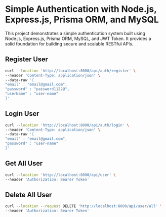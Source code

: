 # Simple Authentication with Node.js, Express.js, Prisma ORM, and MySQL
This project demonstrates a simple authentication system built using Node.js, Express.js, Prisma ORM, MySQL, and JWT Token. It provides a solid foundation for building secure and scalable RESTful APIs.


## Register User

```bash
curl --location 'http://localhost:8000/api/auth/register' \
--header 'Content-Type: application/json' \
--data-raw '{
"email" : "email@gmail.com",
"password" : "password1122@",
"userName" : "user-name"
}'
```

## Login User

```bash
curl --location 'http://localhost:8000/api/auth/login' \
--header 'Content-Type: application/json' \
--data-raw '{
"email" : "email@gmail.com",
"password" : "user-name"
}'
```

## Get All User

```bash
curl --location 'http://localhost:8000/api/user' \
--header 'Authorization: Bearer Token'
```

## Delete All User
```bash
curl --location --request DELETE 'http://localhost:8000/api/user/all' \
--header 'Authorization: Bearer Token'
```
